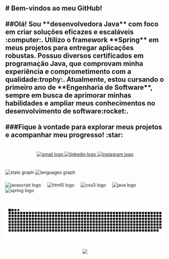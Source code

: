 <h2 align="left"># Bem-vindos ao meu GitHub!<br><br>##Olá! Sou **desenvolvedora Java** com foco em criar soluções eficazes e escaláveis :computer:. Utilizo o framework **Spring** em meus projetos para entregar aplicações robustas. Possuo diversos certificados em programação Java, que comprovam minha experiência e comprometimento com a qualidade:trophy:. Atualmente, estou cursando o primeiro ano de **Engenharia de Software**, sempre em busca de aprimorar minhas habilidades e ampliar meus conhecimentos no desenvolvimento de software:rocket:.<br><br>
###Fique à vontade para explorar meus projetos e acompanhar meu progresso! :star:</h2>

###

<br clear="both">

<div align="center">
  <a href="Geisaahfreitas@gmail.com" target="_blank">
    <img src="https://raw.githubusercontent.com/maurodesouza/profile-readme-generator/master/src/assets/icons/social/gmail/default.svg" width="47" height="35" alt="gmail logo"  />
  </a>
  <a href="/www.linkedin.com/in/dev-geisa/" target="_blank">
    <img src="https://raw.githubusercontent.com/maurodesouza/profile-readme-generator/master/src/assets/icons/social/linkedin/default.svg" width="47" height="35" alt="linkedin logo"  />
  </a>
  <a href="@GEISAAHFREITAS" target="_blank">
    <img src="https://raw.githubusercontent.com/maurodesouza/profile-readme-generator/master/src/assets/icons/social/instagram/default.svg" width="47" height="35" alt="instagram logo"  />
  </a>
</div>

###

<br clear="both">

<div align="left">
  <img src="https://github-readme-stats.vercel.app/api?username=Geisaah&hide_title=false&hide_rank=false&show_icons=true&include_all_commits=true&count_private=true&disable_animations=false&theme=dracula&locale=en&hide_border=false" height="150" alt="stats graph"  />
  <img src="https://github-readme-stats.vercel.app/api/top-langs?username=Geisaah&locale=en&hide_title=false&layout=compact&card_width=320&langs_count=5&theme=highcontrast&hide_border=true" height="150" alt="languages graph"  />
</div>

###

<div align="left">
  <img src="https://cdn.jsdelivr.net/gh/devicons/devicon/icons/javascript/javascript-original.svg" height="30" alt="javascript logo"  />
  <img width="12" />
  <img src="https://cdn.jsdelivr.net/gh/devicons/devicon/icons/html5/html5-original.svg" height="30" alt="html5 logo"  />
  <img width="12" />
  <img src="https://cdn.jsdelivr.net/gh/devicons/devicon/icons/css3/css3-original.svg" height="30" alt="css3 logo"  />
  <img width="12" />
  <img src="https://cdn.jsdelivr.net/gh/devicons/devicon/icons/java/java-original.svg" height="30" alt="java logo"  />
  <img width="12" />
  <img src="https://cdn.jsdelivr.net/gh/devicons/devicon/icons/spring/spring-original.svg" height="30" alt="spring logo"  />
</div>

###

<br clear="both">

<img src="https://raw.githubusercontent.com/Geisaah/Geisaah/output/snake.svg" alt="Snake animation" />

###

<div align="center">
  <img src="https://profile-counter.glitch.me/Geisaah/count.svg?"  />
</div>

###
